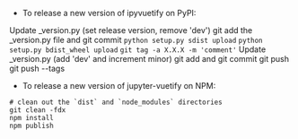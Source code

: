 - To release a new version of ipyvuetify on PyPI:

Update _version.py (set release version, remove 'dev')
git add the _version.py file and git commit
`python setup.py sdist upload`
`python setup.py bdist_wheel upload`
`git tag -a X.X.X -m 'comment'`
Update _version.py (add 'dev' and increment minor)
git add and git commit
git push
git push --tags

- To release a new version of jupyter-vuetify on NPM:

```
# clean out the `dist` and `node_modules` directories
git clean -fdx
npm install
npm publish
```